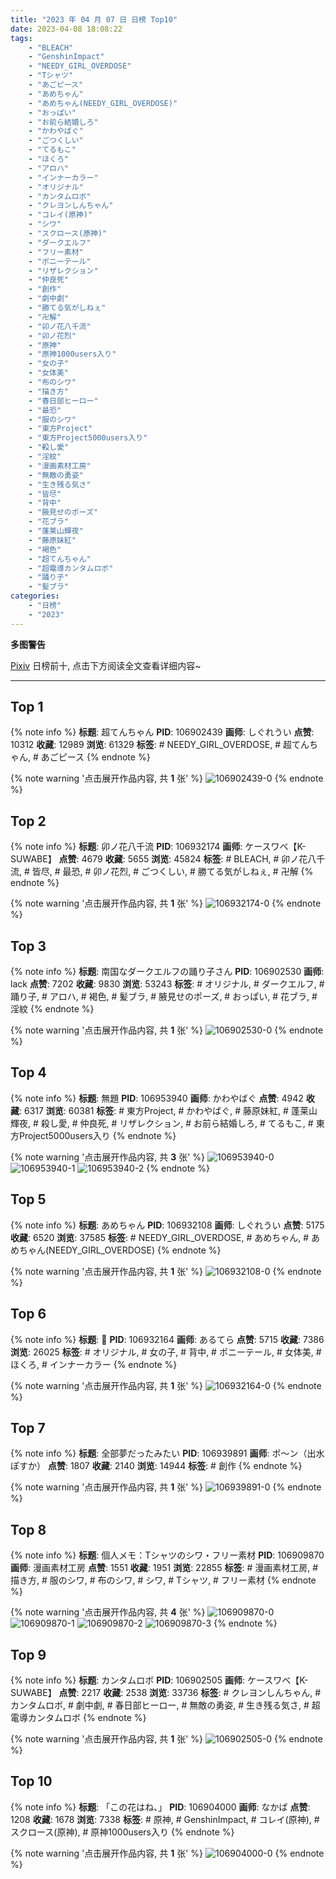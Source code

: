 ```yaml
---
title: "2023 年 04 月 07 日 日榜 Top10"
date: 2023-04-08 18:08:22
tags:
    - "BLEACH"
    - "GenshinImpact"
    - "NEEDY_GIRL_OVERDOSE"
    - "Tシャツ"
    - "あごピース"
    - "あめちゃん"
    - "あめちゃん(NEEDY_GIRL_OVERDOSE)"
    - "おっぱい"
    - "お前ら結婚しろ"
    - "かわやばぐ"
    - "ごつくしい"
    - "てるもこ"
    - "ほくろ"
    - "アロハ"
    - "インナーカラー"
    - "オリジナル"
    - "カンタムロボ"
    - "クレヨンしんちゃん"
    - "コレイ(原神)"
    - "シワ"
    - "スクロース(原神)"
    - "ダークエルフ"
    - "フリー素材"
    - "ポニーテール"
    - "リザレクション"
    - "仲良死"
    - "創作"
    - "劇中劇"
    - "勝てる気がしねぇ"
    - "卍解"
    - "卯ノ花八千流"
    - "卯ノ花烈"
    - "原神"
    - "原神1000users入り"
    - "女の子"
    - "女体美"
    - "布のシワ"
    - "描き方"
    - "春日部ヒーロー"
    - "最恐"
    - "服のシワ"
    - "東方Project"
    - "東方Project5000users入り"
    - "殺し愛"
    - "淫紋"
    - "漫画素材工房"
    - "無敵の勇姿"
    - "生き残る気さ"
    - "皆尽"
    - "背中"
    - "腋見せのポーズ"
    - "花ブラ"
    - "蓬莱山輝夜"
    - "藤原妹紅"
    - "褐色"
    - "超てんちゃん"
    - "超電導カンタムロボ"
    - "踊り子"
    - "髪ブラ"
categories:
    - "日榜"
    - "2023"
---
```


<i class="fa fa-triangle-exclamation"></i>**多图警告**<i class="fa fa-triangle-exclamation"></i>

[Pixiv](https://www.pixiv.net/) 日榜前十, 点击下方阅读全文查看详细内容~

<!-- more -->

---

## Top 1

{% note info %}
**标题**: 超てんちゃん
**PID**: 106902439 **画师**: しぐれうい
**点赞**: 10312 **收藏**: 12989 **浏览**: 61329
**标签**: # NEEDY_GIRL_OVERDOSE, # 超てんちゃん, # あごピース
{% endnote %}

{% note warning '点击展开作品内容, 共 **1** 张' %}
![106902439-0](https://i.pixiv.re/img-original/img/2023/04/06/00/00/01/106902439_p0.jpg)
{% endnote %}

## Top 2

{% note info %}
**标题**: 卯ノ花八千流
**PID**: 106932174 **画师**: ケースワベ【K-SUWABE】
**点赞**: 4679 **收藏**: 5655 **浏览**: 45824
**标签**: # BLEACH, # 卯ノ花八千流, # 皆尽, # 最恐, # 卯ノ花烈, # ごつくしい, # 勝てる気がしねぇ, # 卍解
{% endnote %}

{% note warning '点击展开作品内容, 共 **1** 张' %}
![106932174-0](https://i.pixiv.re/img-original/img/2023/04/07/00/00/20/106932174_p0.jpg)
{% endnote %}

## Top 3

{% note info %}
**标题**: 南国なダークエルフの踊り子さん
**PID**: 106902530 **画师**: lack
**点赞**: 7202 **收藏**: 9830 **浏览**: 53243
**标签**: # オリジナル, # ダークエルフ, # 踊り子, # アロハ, # 褐色, # 髪ブラ, # 腋見せのポーズ, # おっぱい, # 花ブラ, # 淫紋
{% endnote %}

{% note warning '点击展开作品内容, 共 **1** 张' %}
![106902530-0](https://i.pixiv.re/img-original/img/2023/04/06/00/00/34/106902530_p0.png)
{% endnote %}

## Top 4

{% note info %}
**标题**: 無題
**PID**: 106953940 **画师**: かわやばぐ
**点赞**: 4942 **收藏**: 6317 **浏览**: 60381
**标签**: # 東方Project, # かわやばぐ, # 藤原妹紅, # 蓬莱山輝夜, # 殺し愛, # 仲良死, # リザレクション, # お前ら結婚しろ, # てるもこ, # 東方Project5000users入り
{% endnote %}

{% note warning '点击展开作品内容, 共 **3** 张' %}
![106953940-0](https://i.pixiv.re/img-original/img/2023/04/07/20/02/43/106953940_p0.jpg)
![106953940-1](https://i.pixiv.re/img-original/img/2023/04/07/20/02/43/106953940_p1.jpg)
![106953940-2](https://i.pixiv.re/img-original/img/2023/04/07/20/02/43/106953940_p2.jpg)
{% endnote %}

## Top 5

{% note info %}
**标题**: あめちゃん
**PID**: 106932108 **画师**: しぐれうい
**点赞**: 5175 **收藏**: 6520 **浏览**: 37585
**标签**: # NEEDY_GIRL_OVERDOSE, # あめちゃん, # あめちゃん(NEEDY_GIRL_OVERDOSE)
{% endnote %}

{% note warning '点击展开作品内容, 共 **1** 张' %}
![106932108-0](https://i.pixiv.re/img-original/img/2023/04/07/00/00/01/106932108_p0.jpg)
{% endnote %}

## Top 6

{% note info %}
**标题**: 💙
**PID**: 106932164 **画师**: あるてら
**点赞**: 5715 **收藏**: 7386 **浏览**: 26025
**标签**: # オリジナル, # 女の子, # 背中, # ポニーテール, # 女体美, # ほくろ, # インナーカラー
{% endnote %}

{% note warning '点击展开作品内容, 共 **1** 张' %}
![106932164-0](https://i.pixiv.re/img-original/img/2023/04/07/00/00/16/106932164_p0.png)
{% endnote %}

## Top 7

{% note info %}
**标题**: 全部夢だったみたい
**PID**: 106939891 **画师**: ポ～ン（出水ぽすか）
**点赞**: 1807 **收藏**: 2140 **浏览**: 14944
**标签**: # 創作
{% endnote %}

{% note warning '点击展开作品内容, 共 **1** 张' %}
![106939891-0](https://i.pixiv.re/img-original/img/2023/04/07/22/54/16/106939891_p0.jpg)
{% endnote %}

## Top 8

{% note info %}
**标题**: 個人メモ：Tシャツのシワ・フリー素材
**PID**: 106909870 **画师**: 漫画素材工房
**点赞**: 1551 **收藏**: 1951 **浏览**: 22855
**标签**: # 漫画素材工房, # 描き方, # 服のシワ, # 布のシワ, # シワ, # Tシャツ, # フリー素材
{% endnote %}

{% note warning '点击展开作品内容, 共 **4** 张' %}
![106909870-0](https://i.pixiv.re/img-original/img/2023/04/06/07/00/04/106909870_p0.jpg)
![106909870-1](https://i.pixiv.re/img-original/img/2023/04/06/07/00/04/106909870_p1.jpg)
![106909870-2](https://i.pixiv.re/img-original/img/2023/04/06/07/00/04/106909870_p2.jpg)
![106909870-3](https://i.pixiv.re/img-original/img/2023/04/06/07/00/04/106909870_p3.jpg)
{% endnote %}

## Top 9

{% note info %}
**标题**: カンタムロボ
**PID**: 106902505 **画师**: ケースワベ【K-SUWABE】
**点赞**: 2217 **收藏**: 2538 **浏览**: 33736
**标签**: # クレヨンしんちゃん, # カンタムロボ, # 劇中劇, # 春日部ヒーロー, # 無敵の勇姿, # 生き残る気さ, # 超電導カンタムロボ
{% endnote %}

{% note warning '点击展开作品内容, 共 **1** 张' %}
![106902505-0](https://i.pixiv.re/img-original/img/2023/04/06/00/00/22/106902505_p0.jpg)
{% endnote %}

## Top 10

{% note info %}
**标题**: 「この花はね、」
**PID**: 106904000 **画师**: なかば
**点赞**: 1208 **收藏**: 1678 **浏览**: 7338
**标签**: # 原神, # GenshinImpact, # コレイ(原神), # スクロース(原神), # 原神1000users入り
{% endnote %}

{% note warning '点击展开作品内容, 共 **1** 张' %}
![106904000-0](https://i.pixiv.re/img-original/img/2023/04/06/00/32/33/106904000_p0.png)
{% endnote %}
